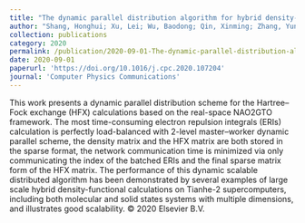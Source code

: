 ```yaml
---
title: "The dynamic parallel distribution algorithm for hybrid density-functional calculations in HONPAS package"
author: "Shang, Honghui; Xu, Lei; Wu, Baodong; Qin, Xinming; Zhang, Yunquan; Yang, Jinlong"
collection: publications
category: 2020
permalink: /publication/2020-09-01-The-dynamic-parallel-distribution-algorithm-for-hybrid-density-functional-calculations-in-HONPAS-package
date: 2020-09-01
paperurl: 'https://doi.org/10.1016/j.cpc.2020.107204'
journal: 'Computer Physics Communications'
---
```


This work presents a dynamic parallel distribution scheme for the Hartree–Fock exchange (HFX) calculations based on the real-space NAO2GTO framework. The most time-consuming electron repulsion integrals (ERIs) calculation is perfectly load-balanced with 2-level master–worker dynamic parallel scheme, the density matrix and the HFX matrix are both stored in the sparse format, the network communication time is minimized via only communicating the index of the batched ERIs and the final sparse matrix form of the HFX matrix. The performance of this dynamic scalable distributed algorithm has been demonstrated by several examples of large scale hybrid density-functional calculations on Tianhe-2 supercomputers, including both molecular and solid states systems with multiple dimensions, and illustrates good scalability. © 2020 Elsevier B.V.
